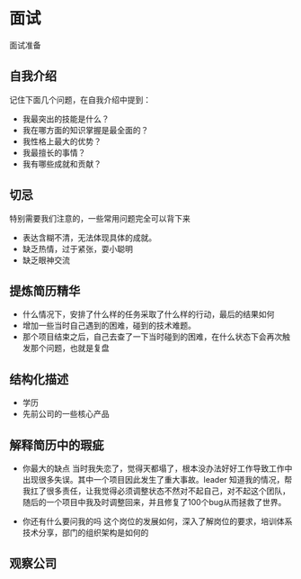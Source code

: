 
# 面试
面试准备


## 自我介绍
记住下面几个问题，在自我介绍中提到：
- 我最突出的技能是什么？
- 我在哪方面的知识掌握是最全面的？
- 我性格上最大的优势？
- 我最擅长的事情？
- 我有哪些成就和贡献？



## 切忌
特别需要我们注意的，一些常用问题完全可以背下来
- 表达含糊不清，无法体现具体的成就。
- 缺乏热情，过于紧张，耍小聪明
- 缺乏眼神交流



## 提炼简历精华
- 什么情况下，安排了什么样的任务采取了什么样的行动，最后的结果如何
- 增加一些当时自己遇到的困难，碰到的技术难题。
- 那个项目结束之后，自己去查了一下当时碰到的困难，在什么状态下会再次触发那个问题，也就是复盘



## 结构化描述
- 学历
- 先前公司的一些核心产品



## 解释简历中的瑕疵
- 你最大的缺点
当时我失恋了，觉得天都塌了，根本没办法好好工作导致工作中出现很多失误。其中一个项目因此发生了重大事故。leader 知道我的情况，帮我扛了很多责任，让我觉得必须调整状态不然对不起自己，对不起这个团队，随后的一个项目中我及时调整回来，并且修复了100个bug从而拯救了世界。

- 你还有什么要问我的吗
这个岗位的发展如何，深入了解岗位的要求，培训体系技术分享，部门的组织架构是如何的



## 观察公司
